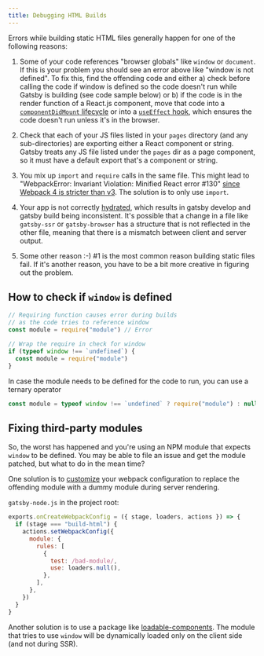 ```yaml
---
title: Debugging HTML Builds
---
```


Errors while building static HTML files generally happen for one of the following reasons:

1. Some of your code references "browser globals" like `window` or `document`. If
   this is your problem you should see an error above like "window is not
   defined". To fix this, find the offending code and either a) check before
   calling the code if window is defined so the code doesn't run while Gatsby is
   building (see code sample below) or b) if the code is in the render function
   of a React.js component, move that code into a [`componentDidMount` lifecycle](https://reactjs.org/docs/react-component.html#componentdidmount) or into a [`useEffect` hook](https://reactjs.org/docs/hooks-reference.html#useeffect), which
   ensures the code doesn't run unless it's in the browser.

2. Check that each of your JS files listed in your `pages` directory (and any
   sub-directories) are exporting either a React component or string. Gatsby
   treats any JS file listed under the `pages` dir as a page component, so it must
   have a default export that's a component or string.

3. You mix up `import` and `require` calls in the same file. This might lead to
   "WebpackError: Invariant Violation: Minified React error #130" [since Webpack 4
   is stricter than v3](/docs/migrating-from-v1-to-v2/#convert-to-either-pure-commonjs-or-pure-es6).
   The solution is to only use `import`.

4. Your app is not correctly [hydrated](https://reactjs.org/docs/react-dom.html), which results in gatsby develop and gatsby
   build being inconsistent. It's possible that a change in a file like `gatsby-ssr` or `gatsby-browser` has a structure that is
   not reflected in the other file, meaning that there is a mismatch between client and server output.

5. Some other reason :-) #1 is the most common reason building static files
   fail. If it's another reason, you have to be a bit more creative in figuring
   out the problem.

## How to check if `window` is defined

```javascript
// Requiring function causes error during builds
// as the code tries to reference window
const module = require("module") // Error

// Wrap the require in check for window
if (typeof window !== `undefined`) {
  const module = require("module")
}
```

In case the module needs to be defined for the code to run, you can use a ternary operator

```javascript
const module = typeof window !== `undefined` ? require("module") : null
```

## Fixing third-party modules

So, the worst has happened and you're using an NPM module that expects `window`
to be defined. You may be able to file an issue and get the module patched, but
what to do in the mean time?

One solution is to [customize](/docs/add-custom-webpack-config) your webpack
configuration to replace the offending module with a dummy module during server
rendering.

`gatsby-node.js` in the project root:

```js:title=gatsby-node.js
exports.onCreateWebpackConfig = ({ stage, loaders, actions }) => {
  if (stage === "build-html") {
    actions.setWebpackConfig({
      module: {
        rules: [
          {
            test: /bad-module/,
            use: loaders.null(),
          },
        ],
      },
    })
  }
}
```

Another solution is to use a package like [loadable-components](https://github.com/gregberge/loadable-components). The module that tries to use `window` will be dynamically loaded only on the client side (and not during SSR).
